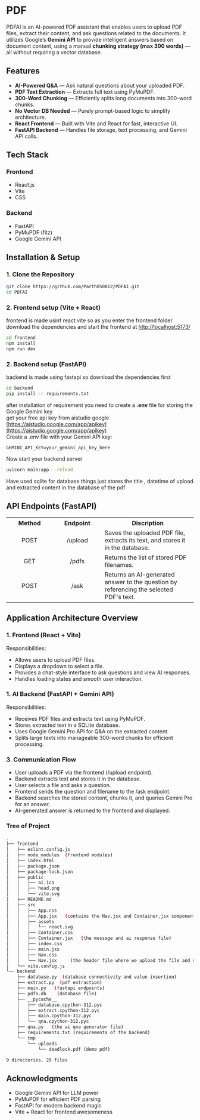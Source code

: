 # PDF 

PDFAI is an AI-powered PDF assistant that enables users to upload PDF files, extract their content, and ask questions related to the documents. It utilizes Google’s **Gemini API** to provide intelligent answers based on document content, using a manual **chunking strategy (max 300 words)** — all without requiring a vector database.

## Features

- **AI-Powered Q&A** — Ask natural questions about your uploaded PDF.
- **PDF Text Extraction** — Extracts full text using PyMuPDF.
- **300-Word Chunking** — Efficiently splits long documents into 300-word chunks.
- **No Vector DB Needed** — Purely prompt-based logic to simplify architecture.
- **React Frontend** — Built with Vite and React for fast, interactive UI.
- **FastAPI Backend** — Handles file storage, text processing, and Gemini API calls.


## Tech Stack
### Frontend
- React.js
- Vite
- CSS

### Backend
- FastAPI
- PyMuPDF (fitz)
- Google Gemini API


## Installation & Setup

### 1. Clone the Repository

```bash
git clone https://github.com/Parth050812/PDFAI.git
cd PDFAI
```
### 2. Frontend setup (Vite + React)
frontend is made usinf react vite so as you enter the frontend folder download the dependencies and 
start the frontend at [http://localhost:5173/](http://localhost:5173/)
```bash
cd frontend
npm install
npm run dev
```
### 2. Backend setup (FastAPI)
backend is made using fastapi so download the dependencies first 
```bash
cd backend
pip install -r requirements.txt
```
after installation of requirement you need to create a **.env** file for storing the Google Gemini key <br>
get your free api key from aistudio google [https://aistudio.google.com/app/apikey](https://aistudio.google.com/app/apikey)<br>
Create a .env file with your Gemini API key:
```env
GEMINI_API_KEY=your_gemini_api_key_here
```
Now start your backend server 
```bash
uvicorn main:app --reload
```
Have used sqlite for database things just stores the title , datetime of upload and extracted content in the database of the pdf
## API Endpoints (FastAPI)
<table border="0" >
  <tr>
    <th width="200px">Method</th>
    <th width="200px">Endpoint</th>
    <th width="500px">Discription</th>
  </tr>
  <tr>
    <td align="center">POST</td>
    <td align="center">/upload</td>
    <td>Saves the uploaded PDF file, extracts its text, and stores it in the database.</td>
  </tr>
  <tr>
    <td align="center">GET</td>
    <td align="center">/pdfs</td>
    <td>Returns the list of stored PDF filenames.</td>
  </tr>
  <tr>
    <td align="center">POST</td>
    <td align="center">/ask</td>
    <td>Returns an AI-generated answer to the question by referencing the selected PDF's text.</td>
  </tr>
</table>


## Application Architecture Overview
### 1. Frontend (React + Vite)<br>
  Responsibilities:
  - Allows users to upload PDF files.
  - Displays a dropdown to select a file.
  - Provides a chat-style interface to ask questions and view AI responses.
  - Handles loading states and smooth user interaction.
### 1. AI Backend (FastAPI + Gemini API)<br>
  Responsibilities:
  - Receives PDF files and extracts text using PyMuPDF.
  - Stores extracted text in a SQLite database.
  - Uses Google Gemini Pro API for Q&A on the extracted content.
  - Splits large texts into manageable 300-word chunks for efficient processing.

### 3. Communication Flow
  - User uploads a PDF via the frontend (/upload endpoint).
  - Backend extracts text and stores it in the database.
  - User selects a file and asks a question.
  - Frontend sends the question and filename to the /ask endpoint.
  - Backend searches the stored content, chunks it, and queries Gemini Pro for an answer.
  - AI-generated answer is returned to the frontend and displayed.

### Tree of Project

``` bash
.
├── frontend
│   ├── eslint.config.js
│   ├── node_modules  (frontend modules)
│   ├── index.html
│   ├── package.json
│   ├── package-lock.json
│   ├── public
│   │   ├── ai.ico
│   │   ├── head.png
│   │   └── vite.svg
│   ├── README.md
│   ├── src
│   │   ├── App.css
│   │   ├── App.jsx   (contains the Nav.jsx and Container.jsx component)
│   │   ├── assets
│   │   │   └── react.svg
│   │   ├── Container.css
│   │   ├── Container.jsx   (the message and ai response file)
│   │   ├── index.css
│   │   ├── main.jsx
│   │   ├── Nav.css
│   │   └── Nav.jsx     (the header file where we upload the file and select which file to have a qna)
│   └── vite.config.js
└── backend
    ├── database.py  (database connectivity and value insertion)
    ├── extract.py  (pdf extraction)
    ├── main.py   (fastapi endpoints)
    ├── pdfs.db    (database file)
    ├── __pycache__
    │   ├── database.cpython-312.pyc
    │   ├── extract.cpython-312.pyc
    │   ├── main.cpython-312.pyc
    │   └── qna.cpython-312.pyc
    ├── qna.py   (the ai qna generator file)
    ├── requirements.txt (requirements of the backend)
    └── tmp
        └── uploads
            └── deadlock.pdf (demo pdf)

9 directories, 29 files
```

## Acknowledgments

  - Google Gemini API for LLM power
  - PyMuPDF for efficient PDF parsing
  - FastAPI for modern backend magic
  - Vite + React for frontend awesomeness

















